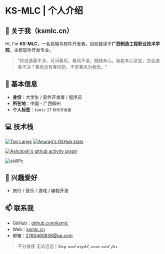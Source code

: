 # KS-MLC | 个人介绍

## 👋 关于我（ksmlc.cn）

Hi, I'm **KS-MLC**，一名前端与软件开发者，目前就读于**广西制造工程职业技术学院**，主修软件开发专业。

> "你说遇事不决，可问春风，春风不语，既随本心。我若本心坚定，怎会遇事不决？春风也有春风愁，不劳春风为我忧。"

## 📍 基本信息

- **身份**：大学生 / 软件开发者 / 程序员
- **所在地**：中国・广西柳州
- **个人标签**：`ksmlc` `IT` `软件开发者`

## 💻 技术栈

[![Top Langs](https://github-readme-stats.vercel.app/api/top-langs/?username=KSMLC)](https://github.com/ksmlc) 
[![Anurag's GitHub stats](https://github-readme-stats.vercel.app/api?username=ksmlc&show_icons=true)](https://github.com/anuraghazra/github-readme-stats)

[![Ashutosh's github activity graph](https://github-readme-activity-graph.vercel.app/graph?username=ksmlc&bg_color=ffffff&color=000000&line=0066eb&point=ff6b6b&area=true&hide_border=true)](https://github.com/ashutosh00710/github-readme-activity-graph)

![skillPc](https://github.com/user-attachments/assets/41f94e34-6963-44d5-b2a8-b32fccda5b78)


## 🎯 兴趣爱好

- 旅行 / 音乐 / 游戏 / 编程开发

## 📫 联系我

- GitHub：[github.com/ksmlc](https://github.com/ksmlc)
- Web：[ksmlc.cn](https://ksmlc.cn)
- 邮箱：2760460838@qq.com

> 不分昼夜 无论近远 | 𝓓𝓪𝔂 𝓪𝓷𝓭 𝓷𝓲𝓰𝓱𝓽, 𝓷𝓮𝓪𝓮 𝓪𝓷𝓭 𝓯𝓪𝓻.
